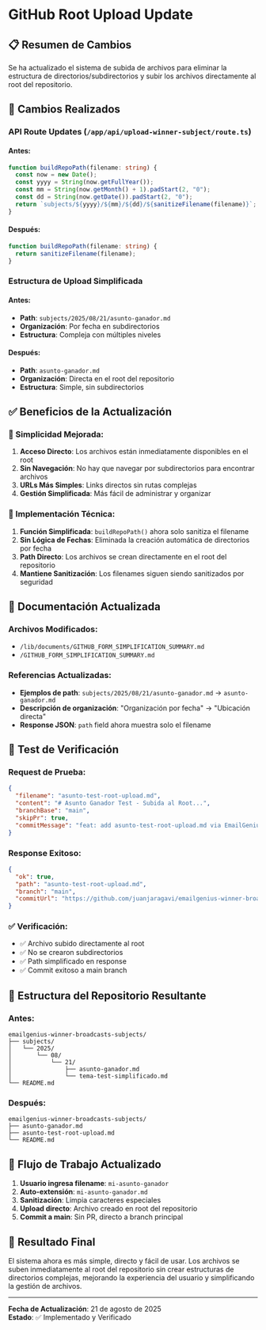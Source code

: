 # GitHub Root Upload Update

## 📋 Resumen de Cambios

Se ha actualizado el sistema de subida de archivos para eliminar la estructura de directorios/subdirectorios y subir los archivos directamente al root del repositorio.

## 🔄 Cambios Realizados

### **API Route Updates** (`/app/api/upload-winner-subject/route.ts`)

#### **Antes:**

```typescript
function buildRepoPath(filename: string) {
  const now = new Date();
  const yyyy = String(now.getFullYear());
  const mm = String(now.getMonth() + 1).padStart(2, "0");
  const dd = String(now.getDate()).padStart(2, "0");
  return `subjects/${yyyy}/${mm}/${dd}/${sanitizeFilename(filename)}`;
}
```

#### **Después:**

```typescript
function buildRepoPath(filename: string) {
  return sanitizeFilename(filename);
}
```

### **Estructura de Upload Simplificada**

#### **Antes:**

- **Path**: `subjects/2025/08/21/asunto-ganador.md`
- **Organización**: Por fecha en subdirectorios
- **Estructura**: Compleja con múltiples niveles

#### **Después:**

- **Path**: `asunto-ganador.md`
- **Organización**: Directa en el root del repositorio
- **Estructura**: Simple, sin subdirectorios

## ✅ Beneficios de la Actualización

### **🎯 Simplicidad Mejorada:**

1. **Acceso Directo**: Los archivos están inmediatamente disponibles en el root
2. **Sin Navegación**: No hay que navegar por subdirectorios para encontrar archivos
3. **URLs Más Simples**: Links directos sin rutas complejas
4. **Gestión Simplificada**: Más fácil de administrar y organizar

### **🔧 Implementación Técnica:**

1. **Función Simplificada**: `buildRepoPath()` ahora solo sanitiza el filename
2. **Sin Lógica de Fechas**: Eliminada la creación automática de directorios por fecha
3. **Path Directo**: Los archivos se crean directamente en el root del repositorio
4. **Mantiene Sanitización**: Los filenames siguen siendo sanitizados por seguridad

## 📝 Documentación Actualizada

### **Archivos Modificados:**

- `/lib/documents/GITHUB_FORM_SIMPLIFICATION_SUMMARY.md`
- `/GITHUB_FORM_SIMPLIFICATION_SUMMARY.md`

### **Referencias Actualizadas:**

- **Ejemplos de path**: `subjects/2025/08/21/asunto-ganador.md` → `asunto-ganador.md`
- **Descripción de organización**: "Organización por fecha" → "Ubicación directa"
- **Response JSON**: `path` field ahora muestra solo el filename

## 🧪 Test de Verificación

### **Request de Prueba:**

```json
{
  "filename": "asunto-test-root-upload.md",
  "content": "# Asunto Ganador Test - Subida al Root...",
  "branchBase": "main",
  "skipPr": true,
  "commitMessage": "feat: add asunto-test-root-upload.md via EmailGenius (root upload)"
}
```

### **Response Exitoso:**

```json
{
  "ok": true,
  "path": "asunto-test-root-upload.md",
  "branch": "main",
  "commitUrl": "https://github.com/juanjaragavi/emailgenius-winner-broadcasts-subjects/commit/803a61ac..."
}
```

### **✅ Verificación:**

- ✅ Archivo subido directamente al root
- ✅ No se crearon subdirectorios
- ✅ Path simplificado en response
- ✅ Commit exitoso a main branch

## 📁 Estructura del Repositorio Resultante

### **Antes:**

```
emailgenius-winner-broadcasts-subjects/
├── subjects/
│   └── 2025/
│       └── 08/
│           └── 21/
│               ├── asunto-ganador.md
│               └── tema-test-simplificado.md
└── README.md
```

### **Después:**

```
emailgenius-winner-broadcasts-subjects/
├── asunto-ganador.md
├── asunto-test-root-upload.md
└── README.md
```

## 🔄 Flujo de Trabajo Actualizado

1. **Usuario ingresa filename**: `mi-asunto-ganador`
2. **Auto-extensión**: `mi-asunto-ganador.md`
3. **Sanitización**: Limpia caracteres especiales
4. **Upload directo**: Archivo creado en root del repositorio
5. **Commit a main**: Sin PR, directo a branch principal

## 🎯 Resultado Final

El sistema ahora es más simple, directo y fácil de usar. Los archivos se suben inmediatamente al root del repositorio sin crear estructuras de directorios complejas, mejorando la experiencia del usuario y simplificando la gestión de archivos.

---

**Fecha de Actualización**: 21 de agosto de 2025  
**Estado**: ✅ Implementado y Verificado
